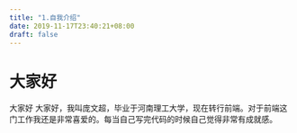```yaml
---
title: "1.自我介绍"
date: 2019-11-17T23:40:21+08:00
draft: false
---
```


# 大家好

大家好 大家好，我叫庞文超，毕业于河南理工大学，现在转行前端。对于前端这门工作我还是非常喜爱的。每当自己写完代码的时候自己觉得非常有成就感。

